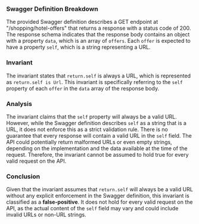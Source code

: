### Swagger Definition Breakdown
The provided Swagger definition describes a GET endpoint at "/shopping/hotel-offers" that returns a response with a status code of 200. The response schema indicates that the response body contains an object with a property `data`, which is an array of `offers`. Each `offer` is expected to have a property `self`, which is a string representing a URL.

### Invariant
The invariant states that `return.self` is always a URL, which is represented as `return.self is Url`. This invariant is specifically referring to the `self` property of each `offer` in the `data` array of the response body.

### Analysis
The invariant claims that the `self` property will always be a valid URL. However, while the Swagger definition describes `self` as a string that is a URL, it does not enforce this as a strict validation rule. There is no guarantee that every response will contain a valid URL in the `self` field. The API could potentially return malformed URLs or even empty strings, depending on the implementation and the data available at the time of the request. Therefore, the invariant cannot be assumed to hold true for every valid request on the API.

### Conclusion
Given that the invariant assumes that `return.self` will always be a valid URL without any explicit enforcement in the Swagger definition, this invariant is classified as a **false-positive**. It does not hold for every valid request on the API, as the actual content of the `self` field may vary and could include invalid URLs or non-URL strings.

